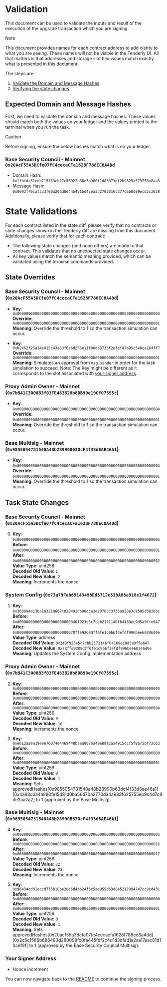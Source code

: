 # Validation

This document can be used to validate the inputs and result of the execution of the upgrade transaction which you are signing.

> [!NOTE]
>
> This document provides names for each contract address to add clarity to what you are seeing. These names will not be visible in the Tenderly UI. All that matters is that addresses and storage slot hex values match exactly what is presented in this document.

The steps are:

1. [Validate the Domain and Message Hashes](#expected-domain-and-message-hashes)
2. [Verifying the state changes](#state-changes)

## Expected Domain and Message Hashes

First, we need to validate the domain and message hashes. These values should match both the values on your ledger and the values printed to the terminal when you run the task.

> [!CAUTION]
>
> Before signing, ensure the below hashes match what is on your ledger.
>
> ### Base Security Council - Mainnet: `0x20AcF55A3DCfe07fC4cecaCFa1628F788EC8A4Dd`
>
> - Domain Hash: `0x1fbfdc61ceb715f63cb17c56922b88c3a980f1d83873df2b9325a579753e8aa3`
> - Message Hash: `0x0693f70caf333f60a20ad8e44b451bd4cea3d2703016c277d5b0d09ecd3c3638`

# State Validations

For each contract listed in the state diff, please verify that no contracts or state changes shown in the Tenderly diff are missing from this document. Additionally, please verify that for each contract:

- The following state changes (and none others) are made to that contract. This validates that no unexpected state changes occur.
- All key values match the semantic meaning provided, which can be validated using the terminal commands provided.

## State Overrides

### Base Security Council - Mainnet (`0x20AcF55A3DCfe07fC4cecaCFa1628F788EC8A4Dd`)

- **Key**: `0x0000000000000000000000000000000000000000000000000000000000000004` <br/>
  **Override**: `0x0000000000000000000000000000000000000000000000000000000000000001` <br/>
  **Meaning**: Override the threshold to 1 so the transaction simulation can occur.

- **Key**: `0xb2462f25a14e413c43e63f6a6d256e11fb0da3733f2efef47b95c348ca164ff7` <br/>
  **Override**: `0x0000000000000000000000000000000000000000000000000000000000000001` <br/>
  **Meaning**: Simulates an approval from `msg.sender` in order for the task simulation to succeed. Note: The Key might be different as it corresponds to the slot associated with [your signer address](https://github.com/safe-global/safe-smart-account/blob/main/contracts/Safe.sol#L69).

### Proxy Admin Owner - Mainnet (`0x7bB41C3008B3f03FE483B28b8DB90e19Cf07595c`)

- **Key**: `0x0000000000000000000000000000000000000000000000000000000000000004` <br/>
  **Override**: `0x0000000000000000000000000000000000000000000000000000000000000001` <br/>
  **Meaning**: Override the threshold to 1 so the transaction simulation can occur.

### Base Multisig - Mainnet (`0x9855054731540A48b28990B63DcF4f33d8AE46A1`)

- **Key**: `0x0000000000000000000000000000000000000000000000000000000000000004` <br/>
  **Override**: `0x0000000000000000000000000000000000000000000000000000000000000001` <br/>
  **Meaning**: Override the threshold to 1 so the transaction simulation can occur.

## Task State Changes

### Base Security Council - Mainnet (`0x20AcF55A3DCfe07fC4cecaCFa1628F788EC8A4Dd`)

0. **Key**: `0x0000000000000000000000000000000000000000000000000000000000000005` <br/>
   **Before**: `0x0000000000000000000000000000000000000000000000000000000000000001` <br/>
   **After**: `0x0000000000000000000000000000000000000000000000000000000000000002` <br/>
   **Value Type**: uint256 <br/>
   **Decoded Old Value**: `1` <br/>
   **Decoded New Value**: `2` <br/>
   **Meaning**: Increments the nonce <br/>

### System Config (`0x73a79Fab69143498Ed3712e519A88a918e1f4072`)

1. **Key**: `0x360894a13ba1a3210667c828492db98dca3e2076cc3735a920a3ca505d382bbc` <br/>
   **Before**: `0x000000000000000000000000340f923e5c7cbb2171146f64169ec9d5a9ffe647` <br/>
   **After**: `0x00000000000000000000000078ffe9209dff6fe1c9b6f3efdf996bee60346d0e` <br/>
   **Value Type**: address <br/>
   **Decoded Old Value**: `0x340f923e5c7cbb2171146f64169ec9d5a9ffe647` <br/>
   **Decoded New Value**: `0x78ffe9209dff6fe1c9b6f3efdf996bee60346d0e` <br/>
   **Meaning**: Updates the System Config implementation address <br/>

### Proxy Admin Owner - Mainnet (`0x7bB41C3008B3f03FE483B28b8DB90e19Cf07595c`)

2. **Key**: `0x0000000000000000000000000000000000000000000000000000000000000005` <br/>
   **Before**: `0x0000000000000000000000000000000000000000000000000000000000000009` <br/>
   **After**: `0x000000000000000000000000000000000000000000000000000000000000000a` <br/>
   **Value Type**: uint256 <br/>
   **Decoded Old Value**: `9` <br/>
   **Decoded New Value**: `10` <br/>
   **Meaning**: Increments the nonce <br/>

3. **Key**: `0xe612a2ea19e8e76074e4469448baaa0076a49e88f2aa4915dcf5f8a73bf72c63` <br/>
   **Before**: `0x0000000000000000000000000000000000000000000000000000000000000000` <br/>
   **After**: `0x0000000000000000000000000000000000000000000000000000000000000001` <br/>
   **Value Type**: uint256 <br/>
   **Decoded Old Value**: `0` <br/>
   **Decoded New Value**: `1` <br/>
   **Meaning**: Sets approvedHashes[0x9855054731540a48b28990b63dcf4f33d8ae46a1][0x4a88dda4a880fe15d81d0ba56d70a2770da4a983f625755eb9c4d7c8de2aa2a2] to 1 (approved by the Base Multisig).

### Base Multisig - Mainnet (`0x9855054731540A48b28990B63DcF4f33d8AE46A1`)

4. **Key**: `0x0000000000000000000000000000000000000000000000000000000000000005` <br/>
   **Before**: `0x0000000000000000000000000000000000000000000000000000000000000016` <br/>
   **After**: `0x0000000000000000000000000000000000000000000000000000000000000017` <br/>
   **Value Type**: uint256 <br/>
   **Decoded Old Value**: `22` <br/>
   **Decoded New Value**: `23` <br/>
   **Meaning**: Increments the nonce <br/>

5. **Key**: `0x96434cd01eccd775b18be28d6d4ab24f5c5ae955d63d845212994747cc9cd431` <br/>
   **Before**: `0x0000000000000000000000000000000000000000000000000000000000000000` <br/>
   **After**: `0x0000000000000000000000000000000000000000000000000000000000000001` <br/>
   **Value Type**: uint256 <br/>
   **Decoded Old Value**: `0` <br/>
   **Decoded New Value**: `1` <br/>
   **Meaning**: Sets approvedHashes[0x20acf55a3dcfe07fc4cecacfa1628f788ec8a4dd][0x2c6c1586b686483d280098fc0fa445fdf2c4d1d3dfad1a2aa17aac81d10cef9f] to 1 (approved by the Base Security Council Multisig).

### Your Signer Address

- Nonce increment

You can now navigate back to the [README](../README.md#4-extract-the-domain-hash-and-the-message-hash-to-approve) to continue the signing process.
